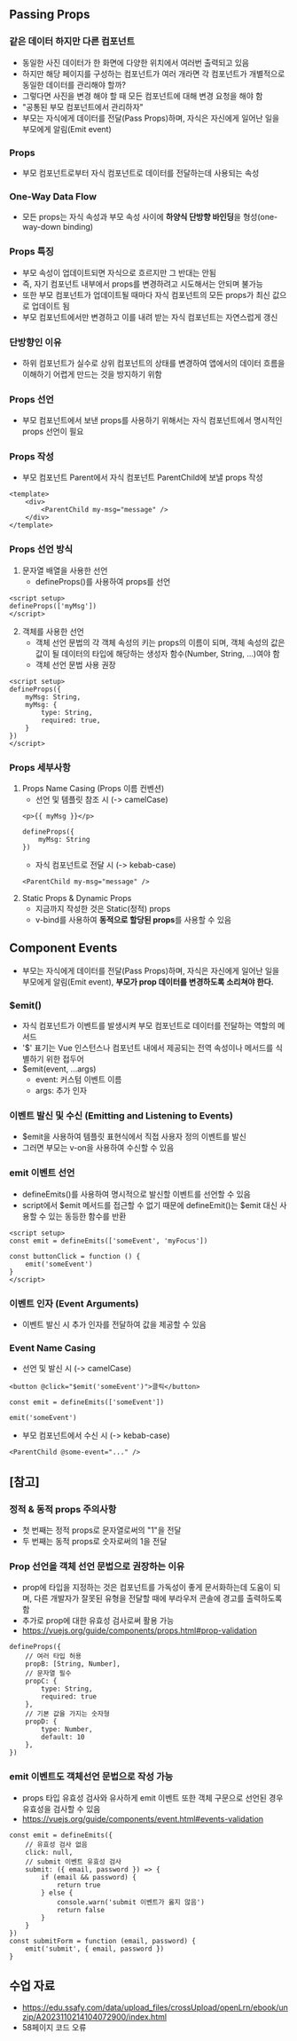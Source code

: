 ## Passing Props

### 같은 데이터 하지만 다른 컴포넌트
- 동일한 사진 데이터가 한 화면에 다양한 위치에서 여러번 출력되고 있음
- 하지만 해당 페이지를 구성하는 컴포넌트가 여러 개라면 각 컴포넌트가 개별적으로 동일한 데이터를 관리해야 할까?
- 그렇다면 사진을 변경 해야 할 때 모든 컴포넌트에 대해 변경 요청을 해야 함
- "공통된 부모 컴포넌트에서 관리하자"
- 부모는 자식에게 데이터를 전달(Pass Props)하며, 자식은 자신에게 일어난 일을 부모에게 알림(Emit event)

### Props
- 부모 컴포넌트로부터 자식 컴포넌트로 데이터를 전달하는데 사용되는 속성

### One-Way Data Flow
- 모든 props는 자식 속성과 부모 속성 사이에 **하양식 단방향 바인딩**을 형성(one-way-down binding)

### Props 특징
- 부모 속성이 업데이트되면 자식으로 흐르지만 그 반대는 안됨
- 즉, 자기 컴포넌트 내부에서 props를 변경하려고 시도해서는 안되며 불가능
- 또한 부모 컴포넌트가 업데이트될 때마다 자식 컴포넌트의 모든 props가 최신 값으로 업데이트 됨
- 부모 컴포넌트에서만 변경하고 이를 내려 받는 자식 컴포넌트는 자연스럽게 갱신

### 단방향인 이유
- 하위 컴포넌트가 실수로 상위 컴포넌트의 상태를 변경하여 앱에서의 데이터 흐름을 이해하기 어렵게 만드는 것을 방지하기 위함


### Props 선언
- 부모 컴포넌트에서 보낸 props를 사용하기 위해서는 자식 컴포넌트에서 명시적인 props 선언이 필요

### Props 작성
- 부모 컴포넌트 Parent에서 자식 컴포넌트 ParentChild에 보낼 props 작성
```
<template>
    <div>
        <ParentChild my-msg="message" />
    </div>
</template>
```

### Props 선언 방식
1. 문자열 배열을 사용한 선언
    - defineProps()를 사용하여 props를 선언
```
<script setup>
defineProps(['myMsg'])
</script>
```
2. 객체를 사용한 선언
    - 객체 선언 문법의 각 객체 속성의 키는 props의 이름이 되며, 객체 속성의 값은 값이 될 데이터의 타입에 해당하는 생성자 함수(Number, String, ...)여야 함
    - 객체 선언 문법 사용 권장
```
<script setup>
defineProps({
    myMsg: String,
    myMsg: {
        type: String,
        required: true,
    }
})
</script>
```

### Props 세부사항
1. Props Name Casing (Props 이름 컨벤션)
    - 선언 및 템플릿 참조 시 (-> camelCase)
    ```
    <p>{{ myMsg }}</p>
    ```
    ```
    defineProps({
        myMsg: String
    })
    ```
    - 자식 컴포넌트로 전달 시 (-> kebab-case)
    ```
    <ParentChild my-msg="message" />
    ```
2. Static Props & Dynamic Props
    - 지금까지 작성한 것은 Static(정적) props
    - v-bind를 사용하여 **동적으로 할당된 props**를 사용할 수 있음


## Component Events
- 부모는 자식에게 데이터를 전달(Pass Props)하며, 자식은 자신에게 일어난 일을 부모에게 알림(Emit event), **부모가 prop 데이터를 변경하도록 소리쳐야 한다.**

### $emit()
- 자식 컴포넌트가 이벤트를 발생시켜 부모 컴포넌트로 데이터를 전달하는 역할의 메서드
- '$' 표기는 Vue 인스턴스나 컴포넌트 내에서 제공되는 전역 속성이나 메서드를 식별하기 위한 접두어
- $emit(event, ...args)
    - event: 커스텀 이벤트 이름
    - args: 추가 인자

### 이벤트 발신 및 수신 (Emitting and Listening to Events)
- $emit을 사용하여 템플릿 표현식에서 직접 사용자 정의 이벤트를 발신
- 그러면 부모는 v-on을 사용하여 수신할 수 있음


### emit 이벤트 선언
- defineEmits()를 사용하여 명시적으로 발신할 이벤트를 선언할 수 있음
- script에서 $emit 메서드를 접근할 수 없기 때문에 defineEmit()는 $emit 대신 사용할 수 있는 동등한 함수를 반환
```
<script setup>
const emit = defineEmits(['someEvent', 'myFocus'])

const buttonClick = function () {
    emit('someEvent')
}
</script>
```


### 이벤트 인자 (Event Arguments)
- 이벤트 발신 시 추가 인자를 전달하여 값을 제공할 수 있음

### Event Name Casing
- 선언 및 발신 시 (-> camelCase)
```
<button @click="$emit('someEvent')">클릭</button>
```
```
const emit = defineEmits(['someEvent'])

emit('someEvent')
```
- 부모 컴포넌트에서 수신 시 (-> kebab-case)
```
<ParentChild @some-event="..." />
```



## [참고]

### 정적 & 동적 props 주의사항
- 첫 번째는 정적 props로 문자열로써의 "1"을 전달
- 두 번째는 동적 props로 숫자로써의 1을 전달

### Prop 선언을 객체 선언 문법으로 권장하는 이유
- prop에 타입을 지정하는 것은 컴포넌트를 가독성이 좋게 문서화하는데 도움이 되며, 다른 개발자가 잘못된 유형을 전달할 때에 부라우저 콘솔에 경고를 출력하도록 함
- 추가로 prop에 대한 유효성 검사로써 활용 가능
- https://vuejs.org/guide/components/props.html#prop-validation
```
defineProps({
    // 여러 타입 허용
    propB: [String, Number],
    // 문자열 필수
    propC: {
        type: String,
        required: true
    },
    // 기본 값을 가지는 숫자형
    propD: {
        type: Number,
        default: 10
    },
})
```

### emit 이벤트도 객체선언 문법으로 작성 가능
- props 타입 유효성 검사와 유사하게 emit 이벤트 또한 객체 구문으로 선언된 경우 유효성을 검사할 수 있음
- https://vuejs.org/guide/components/event.html#events-validation
```
const emit = defineEmits({
    // 유효성 검사 없음
    click: null,
    // submit 이벤트 유효성 검사
    submit: ({ email, password }) => {
        if (email && password) {
            return true
        } else {
            console.warn('submit 이벤트가 옳지 않음')
            return false
        }
    }
})
const submitForm = function (email, password) {
    emit('submit', { email, password })
}
```






## 수업 자료
- https://edu.ssafy.com/data/upload_files/crossUpload/openLrn/ebook/unzip/A2023110214104072900/index.html
- 58페이지 코드 오류
